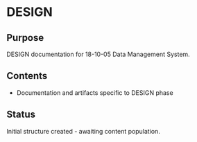 # DESIGN

## Purpose
DESIGN documentation for 18-10-05 Data Management System.

## Contents
- Documentation and artifacts specific to DESIGN phase

## Status
Initial structure created - awaiting content population.
